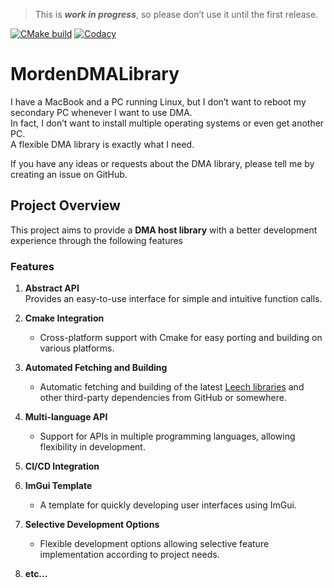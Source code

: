  > This is ***work in progress***, so please don’t use it until the first release.  

[![CMake build](https://github.com/william6849/MordenDMALibrary/actions/workflows/cmake.yml/badge.svg?branch=main)](https://github.com/william6849/MordenDMALibrary/actions/workflows/cmake.yml)   [![Codacy](https://app.codacy.com/project/badge/Grade/e2d0d9f97a7d4ae2bd84ea39e2876867)](https://app.codacy.com/gh/william6849/MordenDMALibrary/dashboard?utm_source=gh&utm_medium=referral&utm_content=&utm_campaign=Badge_grade)

# MordenDMALibrary
I have a MacBook and a PC running Linux, but I don’t want to reboot my secondary PC whenever I want to use DMA.  
In fact, I don’t want to install multiple operating systems or even get another PC.  
A flexible DMA library is exactly what I need.

If you have any ideas or requests about the DMA library, please tell me by creating an issue on GitHub.  


## Project Overview

This project aims to provide a **DMA host library** with a better development experience through the following features

### Features

1. **Abstract API**  
   Provides an easy-to-use interface for simple and intuitive function calls.

2. **Cmake Integration**  
   - Cross-platform support with Cmake for easy porting and building on various platforms.

3. **Automated Fetching and Building**  
   - Automatic fetching and building of the latest [Leech libraries](https://github.com/ufrisk) and other third-party dependencies from GitHub or somewhere.

4. **Multi-language API**  
   - Support for APIs in multiple programming languages, allowing flexibility in development.

5. **CI/CD Integration**  

6. **ImGui Template**  
   - A template for quickly developing user interfaces using ImGui.

7. **Selective Development Options**  
   - Flexible development options allowing selective feature implementation according to project needs.

8. **etc...**  
